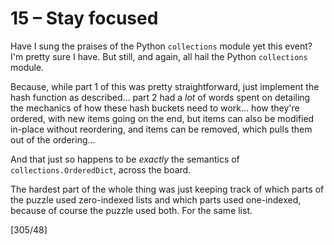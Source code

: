 # 15 &ndash; Stay focused
Have I sung the praises of the Python `collections` module yet this event? I'm pretty sure I have. But still, and again, all hail the Python `collections` module.

Because, while part 1 of this was pretty straightforward, just implement the hash function as described... part 2 had a _lot_ of words spent on detailing the mechanics of how these hash buckets need to work... how they're ordered, with new items going on the end, but items can also be modified in-place without reordering, and items can be removed, which pulls them out of the ordering...

And that just so happens to be _exactly_ the semantics of `collections.OrderedDict`, across the board.

The hardest part of the whole thing was just keeping track of which parts of the puzzle used zero-indexed lists and which parts used one-indexed, because of course the puzzle used both. For the same list.

[305/48]
